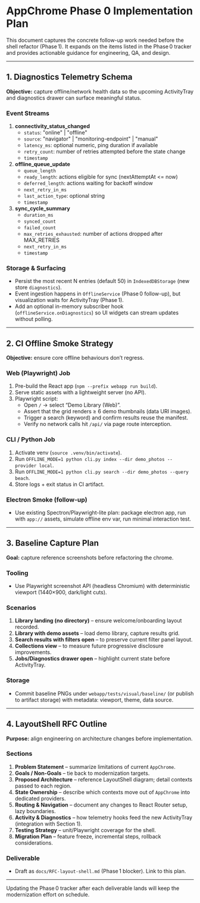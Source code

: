 # AppChrome Phase 0 Implementation Plan

This document captures the concrete follow-up work needed before the shell refactor (Phase 1). It expands on the items listed in the Phase 0 tracker and provides actionable guidance for engineering, QA, and design.

---

## 1. Diagnostics Telemetry Schema

**Objective:** capture offline/network health data so the upcoming ActivityTray and diagnostics drawer can surface meaningful status.

### Event Streams
1. **connectivity_status_changed**
   - `status`: "online" | "offline"
   - `source`: "navigator" | "monitoring-endpoint" | "manual"
   - `latency_ms`: optional numeric, ping duration if available
   - `retry_count`: number of retries attempted before the state change
   - `timestamp`
2. **offline_queue_update**
   - `queue_length`
   - `ready_length`: actions eligible for sync (nextAttemptAt <= now)
   - `deferred_length`: actions waiting for backoff window
   - `next_retry_in_ms`
   - `last_action_type`: optional string
   - `timestamp`
3. **sync_cycle_summary**
   - `duration_ms`
   - `synced_count`
   - `failed_count`
   - `max_retries_exhausted`: number of actions dropped after MAX_RETRIES
   - `next_retry_in_ms`
   - `timestamp`

### Storage & Surfacing
- Persist the most recent N entries (default 50) in `IndexedDBStorage` (new store `diagnostics`).
- Event ingestion happens in `OfflineService` (Phase 0 follow-up), but visualization waits for ActivityTray (Phase 1).
- Add an optional in-memory subscriber hook (`offlineService.onDiagnostics`) so UI widgets can stream updates without polling.

---

## 2. CI Offline Smoke Strategy

**Objective:** ensure core offline behaviours don’t regress.

### Web (Playwright) Job
1. Pre-build the React app (`npm --prefix webapp run build`).
2. Serve static assets with a lightweight server (no API).
3. Playwright script:
   - Open `/` → select “Demo Library (Web)”.
   - Assert that the grid renders ≥ 6 demo thumbnails (data URI images).
   - Trigger a search (keyword) and confirm results reuse the manifest.
   - Verify no network calls hit `/api/` via page route interception.

### CLI / Python Job
1. Activate venv (`source .venv/bin/activate`).
2. Run `OFFLINE_MODE=1 python cli.py index --dir demo_photos --provider local`.
3. Run `OFFLINE_MODE=1 python cli.py search --dir demo_photos --query beach`.
4. Store logs + exit status in CI artifact.

### Electron Smoke (follow-up)
- Use existing Spectron/Playwright-lite plan: package electron app, run with `app://` assets, simulate offline env var, run minimal interaction test.

---

## 3. Baseline Capture Plan

**Goal:** capture reference screenshots before refactoring the chrome.

### Tooling
- Use Playwright screenshot API (headless Chromium) with deterministic viewport (1440×900, dark/light cuts).

### Scenarios
1. **Library landing (no directory)** – ensure welcome/onboarding layout recorded.
2. **Library with demo assets** – load demo library, capture results grid.
3. **Search results with filters open** – to preserve current filter panel layout.
4. **Collections view** – to measure future progressive disclosure improvements.
5. **Jobs/Diagnostics drawer open** – highlight current state before ActivityTray.

### Storage
- Commit baseline PNGs under `webapp/tests/visual/baseline/` (or publish to artifact storage) with metadata: viewport, theme, data source.

---

## 4. LayoutShell RFC Outline

**Purpose:** align engineering on architecture changes before implementation.

### Sections
1. **Problem Statement** – summarize limitations of current `AppChrome`.
2. **Goals / Non-Goals** – tie back to modernization targets.
3. **Proposed Architecture** – reference LayoutShell diagram; detail contexts passed to each region.
4. **State Ownership** – describe which contexts move out of `AppChrome` into dedicated providers.
5. **Routing & Navigation** – document any changes to React Router setup, lazy boundaries.
6. **Activity & Diagnostics** – how telemetry hooks feed the new ActivityTray (integration with Section 1).
7. **Testing Strategy** – unit/Playwright coverage for the shell.
8. **Migration Plan** – feature freeze, incremental steps, rollback considerations.

### Deliverable
- Draft as `docs/RFC-layout-shell.md` (Phase 1 blocker). Link to this plan.

---

Updating the Phase 0 tracker after each deliverable lands will keep the modernization effort on schedule.
